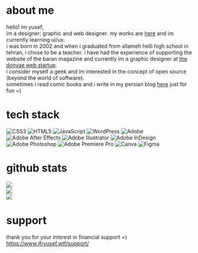 # about me
hello! im yusef;<br>
im a designer; graphic and web designer. my works are [here](https://www.jfryusef.wtf/projects/) and im currently learning ui/ux.
<br>i was born in 2002 and when i graduated from allameh helli high school in tehran, i chose to be a teacher. i have had the experience of supporting the website of the baran magazine and currently im a graphic designer at [the donyae web startup](https://donyaeweb.ir/).<br>
i consider myself a geek and im interested in the concept of open source (beyond the world of software).<br>
sometimes i read comic books and i write in my persian blog [here](https://www.jfryusef.wtf/) just for fun =)

# tech stack
![CSS3](https://img.shields.io/badge/css3-%231572B6.svg?style=for-the-badge&logo=css3&logoColor=white) ![HTML5](https://img.shields.io/badge/html5-%23E34F26.svg?style=for-the-badge&logo=html5&logoColor=white) ![JavaScript](https://img.shields.io/badge/javascript-%23323330.svg?style=for-the-badge&logo=javascript&logoColor=%23F7DF1E) ![WordPress](https://img.shields.io/badge/WordPress-%23117AC9.svg?style=for-the-badge&logo=WordPress&logoColor=white) ![Adobe](https://img.shields.io/badge/adobe-%23FF0000.svg?style=for-the-badge&logo=adobe&logoColor=white) ![Adobe After Effects](https://img.shields.io/badge/Adobe%20After%20Effects-9999FF.svg?style=for-the-badge&logo=Adobe%20After%20Effects&logoColor=white) ![Adobe Illustrator](https://img.shields.io/badge/adobe%20illustrator-%23FF9A00.svg?style=for-the-badge&logo=adobe%20illustrator&logoColor=white) ![Adobe InDesign](https://img.shields.io/badge/Adobe%20InDesign-49021F?style=for-the-badge&logo=adobeindesign&logoColor=FF3366) ![Adobe Photoshop](https://img.shields.io/badge/adobe%20photoshop-%2331A8FF.svg?style=for-the-badge&logo=adobe%20photoshop&logoColor=white) ![Adobe Premiere Pro](https://img.shields.io/badge/Adobe%20Premiere%20Pro-9999FF.svg?style=for-the-badge&logo=Adobe%20Premiere%20Pro&logoColor=white) ![Canva](https://img.shields.io/badge/Canva-%2300C4CC.svg?style=for-the-badge&logo=Canva&logoColor=white) ![Figma](https://img.shields.io/badge/figma-%23F24E1E.svg?style=for-the-badge&logo=figma&logoColor=white)

# github stats
![](https://github-readme-stats.vercel.app/api?username=jfryusef&theme=blue_navy&hide_border=true&include_all_commits=true&count_private=false)<br/>
![](https://github-readme-streak-stats.herokuapp.com/?user=jfryusef&theme=blue_navy&hide_border=true)<br/>
![](https://github-readme-stats.vercel.app/api/top-langs/?username=jfryusef&theme=blue_navy&hide_border=true&include_all_commits=true&count_private=false&layout=compact)

# support
thank you for your interest in financial support =)<br>
https://www.jfryusef.wtf/support/

<!---
jfryusef/jfryusef is a ✨ special ✨ repository because its `README.md` (this file) appears on your GitHub profile.
You can click the Preview link to take a look at your changes.
--->
